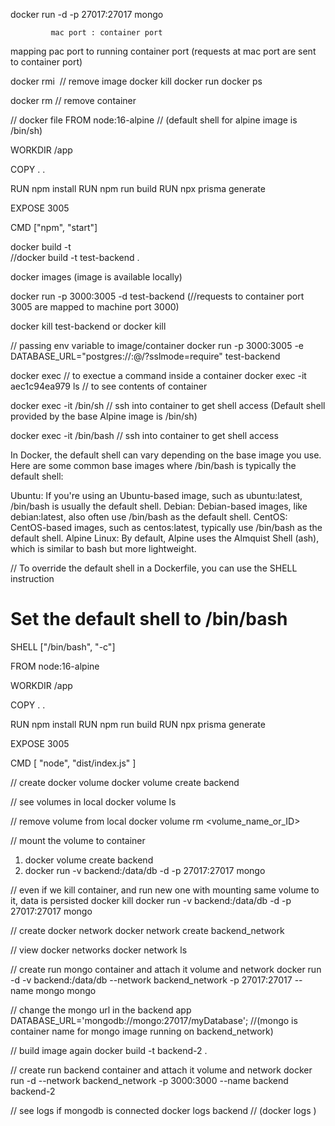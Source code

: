 docker run -d -p 27017:27017 mongo

             mac port : container port
             
mapping pac port to running container port (requests at mac port are sent to container port)

docker rmi <image> // remove image
docker kill <container>
docker run <container>
docker ps

docker rm <containerid> // remove container

// docker file
FROM node:16-alpine // (default shell for alpine image is /bin/sh)

WORKDIR /app

COPY . .

RUN npm install
RUN npm run build
RUN npx prisma generate

EXPOSE 3005

CMD ["npm", "start"]

docker build -t <name> <fromwhere>  
//docker build -t test-backend .

docker images (image is available locally)

docker run -p 3000:3005 -d test-backend (//requests to container port 3005 are mapped to machine port 3000)

docker kill test-backend or docker kill <containerId>

// passing env variable to image/container
docker run -p 3000:3005 
-e DATABASE_URL="postgres://<username>:<passsword>@<network>/<db>?sslmode=require" 
test-backend

docker exec // to exectue a command inside a container
docker exec -it aec1c94ea979 ls // to see contents of container

docker exec -it <containerId> /bin/sh // ssh into container to get shell access 
(Default shell provided by the base Alpine image is /bin/sh)

docker exec -it <containerId> /bin/bash // ssh into container to get shell access 

In Docker, the default shell can vary depending on the base image you use. 
Here are some common base images where /bin/bash is typically the default shell:

Ubuntu: If you're using an Ubuntu-based image, such as ubuntu:latest, /bin/bash is usually the default shell. 
Debian: Debian-based images, like debian:latest, also often use /bin/bash as the default shell. 
CentOS: CentOS-based images, such as centos:latest, typically use /bin/bash as the default shell. 
Alpine Linux: By default, Alpine uses the Almquist Shell (ash), which is similar to bash but more lightweight.

// To override the default shell in a Dockerfile, you can use the SHELL instruction

# Set the default shell to /bin/bash
SHELL ["/bin/bash", "-c"]

FROM node:16-alpine

WORKDIR /app

COPY . .

RUN npm install
RUN npm run build
RUN npx prisma generate

EXPOSE 3005

CMD [ "node", "dist/index.js" ]

// create docker volume
docker volume create backend

// see volumes in local
docker volume ls

// remove volume from local
docker volume rm <volume_name_or_ID>

// mount the volume to container
1. docker volume create backend
2. docker run -v backend:/data/db -d -p 27017:27017 mongo

// even if we kill container, and run new one with mounting same volume to it, data is persisted
docker kill <containerid>
docker run -v backend:/data/db -d -p 27017:27017 mongo

// create docker network
docker network create backend_network

// view docker networks
docker network ls

// create run mongo container and attach it volume and network
docker run -d -v backend:/data/db --network backend_network -p 27017:27017 --name mongo mongo

// change the mongo url in the backend app
DATABASE_URL='mongodb://mongo:27017/myDatabase'; //(mongo is container name for mongo image running on backend_network)

// build image again
docker build -t backend-2 .

// create run backend container and attach it volume and network
docker run -d  --network backend_network -p 3000:3000 --name backend backend-2

// see logs if mongodb is connected
docker logs backend  // (docker logs <containerId or name>)

